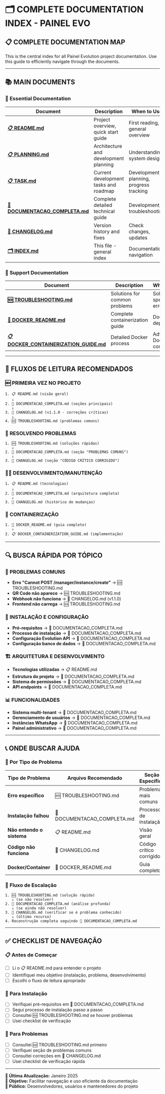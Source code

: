 # 🗂️ COMPLETE DOCUMENTATION INDEX - PAINEL EVO

## 📋 **COMPLETE DOCUMENTATION MAP**

This is the central index for all Painel Evolution project documentation. Use this guide to efficiently navigate through the documents.

---

## 📚 **MAIN DOCUMENTS**

### 🚀 **Essential Documentation**
| Document | Description | When to Use |
|----------|-------------|-------------|
| **[📋 README.md](./README.md)** | Project overview, quick start guide | First reading, general overview |
| **[📋 PLANNING.md](./PLANNING.md)** | Architecture and development planning | Understanding system design |
| **[📋 TASK.md](./TASK.md)** | Current development tasks and roadmap | Development planning, progress tracking |
| **[📖 DOCUMENTACAO_COMPLETA.md](./DOCUMENTACAO_COMPLETA.md)** | Complete detailed technical guide | Development, troubleshooting |
| **[📝 CHANGELOG.md](./CHANGELOG.md)** | Version history and fixes | Check changes, updates |
| **[🗂️ INDEX.md](./INDEX.md)** | This file - general index | Documentation navigation |

### 🔧 **Support Documentation**
| Document | Description | When to Use |
|----------|-------------|-------------|
| **[🆘 TROUBLESHOOTING.md](./TROUBLESHOOTING.md)** | Solutions for common problems | Solve specific errors |
| **[🐳 DOCKER_README.md](./DOCKER_README.md)** | Complete containerization guide | Docker deployment |
| **[📋 DOCKER_CONTAINERIZATION_GUIDE.md](./DOCKER_CONTAINERIZATION_GUIDE.md)** | Detailed Docker process | Advanced Docker configuration |

---

## 🎯 **FLUXOS DE LEITURA RECOMENDADOS**

### 🆕 **PRIMEIRA VEZ NO PROJETO**
```
1. 📋 README.md (visão geral)
   ↓
2. 📖 DOCUMENTACAO_COMPLETA.md (seções principais)
   ↓
3. 📝 CHANGELOG.md (v1.1.0 - correções críticas)
   ↓
4. 🆘 TROUBLESHOOTING.md (problemas comuns)
```

### 🔧 **RESOLVENDO PROBLEMAS**
```
1. 🆘 TROUBLESHOOTING.md (soluções rápidas)
   ↓
2. 📖 DOCUMENTACAO_COMPLETA.md (seção "PROBLEMAS COMUNS")
   ↓
3. 📝 CHANGELOG.md (seção "CÓDIGO CRÍTICO CORRIGIDO")
```

### 👨‍💻 **DESENVOLVIMENTO/MANUTENÇÃO**
```
1. 📋 README.md (tecnologias)
   ↓
2. 📖 DOCUMENTACAO_COMPLETA.md (arquitetura completa)
   ↓
3. 📝 CHANGELOG.md (histórico de mudanças)
```

### 🐳 **CONTAINERIZAÇÃO**
```
1. 🐳 DOCKER_README.md (guia completo)
   ↓
2. 📋 DOCKER_CONTAINERIZATION_GUIDE.md (implementação)
```

---

## 🔍 **BUSCA RÁPIDA POR TÓPICO**

### 🚨 **PROBLEMAS COMUNS**
- **Erro "Cannot POST /manager/instance/create"** → 🆘 TROUBLESHOOTING.md
- **QR Code não aparece** → 🆘 TROUBLESHOOTING.md
- **Webhook não funciona** → 📝 CHANGELOG.md (v1.1.0)
- **Frontend não carrega** → 🆘 TROUBLESHOOTING.md

### 🔧 **INSTALAÇÃO E CONFIGURAÇÃO**
- **Pré-requisitos** → 📖 DOCUMENTACAO_COMPLETA.md
- **Processo de instalação** → 📖 DOCUMENTACAO_COMPLETA.md
- **Configuração Evolution API** → 📖 DOCUMENTACAO_COMPLETA.md
- **Configuração banco de dados** → 📖 DOCUMENTACAO_COMPLETA.md

### 🏗️ **ARQUITETURA E DESENVOLVIMENTO**
- **Tecnologias utilizadas** → 📋 README.md
- **Estrutura do projeto** → 📖 DOCUMENTACAO_COMPLETA.md
- **Sistema de permissões** → 📖 DOCUMENTACAO_COMPLETA.md
- **API endpoints** → 📖 DOCUMENTACAO_COMPLETA.md

### 📊 **FUNCIONALIDADES**
- **Sistema multi-tenant** → 📖 DOCUMENTACAO_COMPLETA.md
- **Gerenciamento de usuários** → 📖 DOCUMENTACAO_COMPLETA.md
- **Instâncias WhatsApp** → 📖 DOCUMENTACAO_COMPLETA.md
- **Painel administrativo** → 📖 DOCUMENTACAO_COMPLETA.md

---

## 📞 **ONDE BUSCAR AJUDA**

### 🎯 **Por Tipo de Problema**

| Tipo de Problema | Arquivo Recomendado | Seção Específica |
|------------------|--------------------|-----------------|
| **Erro específico** | 🆘 TROUBLESHOOTING.md | Problemas mais comuns |
| **Instalação falhou** | 📖 DOCUMENTACAO_COMPLETA.md | Processo de instalação |
| **Não entendo o sistema** | 📋 README.md | Visão geral |
| **Código não funciona** | 📝 CHANGELOG.md | Código crítico corrigido |
| **Docker/Container** | 🐳 DOCKER_README.md | Guia completo |

### 🔄 **Fluxo de Escalação**
```
1. 🆘 TROUBLESHOOTING.md (solução rápida)
   ↓ (se não resolver)
2. 📖 DOCUMENTACAO_COMPLETA.md (análise profunda)
   ↓ (se ainda não resolver)
3. 📝 CHANGELOG.md (verificar se é problema conhecido)
   ↓ (último recurso)
4. Reconstrução completa seguindo 📖 DOCUMENTACAO_COMPLETA.md
```

---

## ✅ **CHECKLIST DE NAVEGAÇÃO**

### 📋 **Antes de Começar**
- [ ] Li o 📋 README.md para entender o projeto
- [ ] Identifiquei meu objetivo (instalação, problema, desenvolvimento)
- [ ] Escolhi o fluxo de leitura apropriado

### 🔧 **Para Instalação**
- [ ] Verifiquei pré-requisitos em 📖 DOCUMENTACAO_COMPLETA.md
- [ ] Segui processo de instalação passo a passo
- [ ] Consultei 🆘 TROUBLESHOOTING.md se houver problemas
- [ ] Usei checklist de verificação

### 🚨 **Para Problemas**
- [ ] Consultei 🆘 TROUBLESHOOTING.md primeiro
- [ ] Verifiquei seção de problemas comuns
- [ ] Consultei correções em 📝 CHANGELOG.md
- [ ] Usei checklist de verificação rápida

---

**📅 Última Atualização:** Janeiro 2025  
**🎯 Objetivo:** Facilitar navegação e uso eficiente da documentação  
**👥 Público:** Desenvolvedores, usuários e mantenedores do projeto